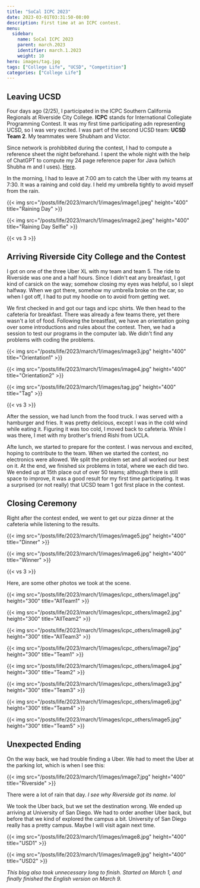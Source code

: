 ```yaml
---
title: "SoCal ICPC 2023"
date: 2023-03-01T03:31:50-08:00
description: First time at an ICPC contest.
menu:
  sidebar:
    name: SoCal ICPC 2023
    parent: march.2023
    identifier: march.1.2023
    weight: 10
hero: images/tag.jpg
tags: ["College Life", "UCSD", "Competition"]
categories: ["College Life"]
---
```


<meta name="googlebot" content="noindex">

## Leaving UCSD

Four days ago (2/25), I participated in the ICPC Southern California Regionals at Riverside City College. **ICPC** stands for International Collegiate Programming Contest. It was my first time participating adn representing UCSD, so I was very excited. I was part of the second UCSD team: **UCSD Team 2**. My teammates were Shubham and Victor. 

Since network is prohibbited during the contest, I had to compute a reference sheet the night beforehand. I spent the whole night with the help of ChatGPT to compute my 24 page reference paper for Java (which Shubha m and I uses). [Here](icpc_ref.pdf). 

In the morning, I had to leave at 7:00 am to catch the Uber with my teams at 7:30. It was a raining and cold day. I held my umbrella tightly to avoid myself from the rain. 


{{< img src="/posts/life/2023/march/1/images/image1.jpeg" height="400"  title="Raining Day" >}}

{{< img src="/posts/life/2023/march/1/images/image2.jpeg" height="400"  title="Raining Day Selfie" >}}

{{< vs 3 >}}

## Arriving Riverside City College and the Contest

I got on one of the three Uber XL with my team and team 5. The ride to Riverside was one and a half hours. Since I didn't eat any breakfast, I got kind of carsick on the way; somehow closing my eyes was helpful, so I slept halfway. When we got there, somehow my umbrella broke on the car, so when I got off, I had to put my hoodie on to avoid from getting wet.

We first checked in and got our tags and icpc shirts. We then head to the cafeteria for breakfast. There was already a few teams there, yet there wasn't a lot of food. Following the breastfast, we have an orientation going over some introductions and rules about the contest. Then, we had a session to test our programs in the computer lab. We didn't find any problems with coding the problems.

{{< img src="/posts/life/2023/march/1/images/image3.jpg" height="400"  title="Orientation1" >}}

{{< img src="/posts/life/2023/march/1/images/image4.jpg" height="400"  title="Orientation2" >}}

{{< img src="/posts/life/2023/march/1/images/tag.jpg" height="400"  title="Tag" >}}

{{< vs 3 >}}

After the session, we had lunch from the food truck. I was served with a hamburger and fries. It was pretty delicious, except I was in the cold wind while eating it. Figuring it was too cold, I moved back to cafeteria. While I was there, I met with my brother's friend Rishi from UCLA.

Afte lunch, we started to prepare for the contest. I was nervous and excited, hoping to contribute to the team. When we started the contest, no electronics were allowed. We split the problem set and all worked our best on it. At the end, we finished six problems in total, where we each did two. We ended up at 15th place out of over 50 teams; although there is still space to improve, it was a good result for my first time participating. It was a surprised (or not really) that UCSD team 1 got first place in the contest.

## Closing Ceremony

Right after the contest ended, we went to get our pizza dinner at the cafeteria while listening to the results.

{{< img src="/posts/life/2023/march/1/images/image5.jpg" height="400"  title="Dinner" >}}

{{< img src="/posts/life/2023/march/1/images/image6.jpg" height="400"  title="Winner" >}}

{{< vs 3 >}}

Here, are some other photos we took at the scene.

{{< img src="/posts/life/2023/march/1/images/icpc_others/image1.jpg" height="300"  title="AllTeam1" >}}

{{< img src="/posts/life/2023/march/1/images/icpc_others/image2.jpg" height="300"  title="AllTeam2" >}}

{{< img src="/posts/life/2023/march/1/images/icpc_others/image8.jpg" height="300"  title="AllTeam3" >}}

{{< img src="/posts/life/2023/march/1/images/icpc_others/image7.jpg" height="300"  title="Team1" >}}

{{< img src="/posts/life/2023/march/1/images/icpc_others/image4.jpg" height="300"  title="Team2" >}}

{{< img src="/posts/life/2023/march/1/images/icpc_others/image3.jpg" height="300"  title="Team3" >}}

{{< img src="/posts/life/2023/march/1/images/icpc_others/image6.jpg" height="300"  title="Team4" >}}

{{< img src="/posts/life/2023/march/1/images/icpc_others/image5.jpg" height="300"  title="Team5" >}}

## Unexpected Ending

On the way back, we had trouble finding a Uber. We had to meet the Uber at the parking lot, which is when I see this:

{{< img src="/posts/life/2023/march/1/images/image7.jpg" height="400"  title="Riverside" >}}

There were a lot of rain that day. *I see why Riverside got its name. lol*

We took the Uber back, but we set the destination wrong. We ended up arriving at University of San Diego. We had to order another Uber back, but before that we kind of explored the campus a bit. University of San Diego really has a pretty campus. Maybe I will visit again next time.

{{< img src="/posts/life/2023/march/1/images/image8.jpg" height="400"  title="USD1" >}}

{{< img src="/posts/life/2023/march/1/images/image9.jpg" height="400"  title="USD2" >}}

*This blog also took unnecessary long to finish. Started on March 1, and finally finished the English version on March 9.*
